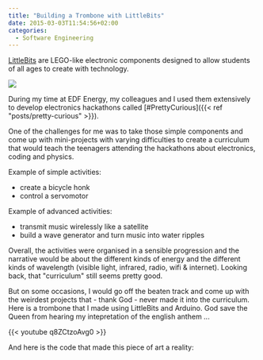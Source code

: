 ```yaml
---
title: "Building a Trombone with LittleBits"
date: 2015-03-03T11:54:56+02:00
categories:
  - Software Engineering
---
```


[LittleBits](https://littlebits.com/) are LEGO-like electronic components designed to allow students of all ages to create with technology.

<img src='https://cdn.shopify.com/s/files/1/1494/3290/t/32/assets/HomepageCircuitGIF_1084x600x_585.gif?37282'>

During my time at EDF Energy, my colleagues and I used them extensively to develop electronics hackathons called [#PrettyCurious]({{< ref "posts/pretty-curious" >}}).

One of the challenges for me was to take those simple components and come up with mini-projects with varying difficulties to create a curriculum that would teach the teenagers attending the hackathons about electronics, coding and physics.

Example of simple activities:

- create a bicycle honk
- control a servomotor

Example of advanced activities:

- transmit music wirelessly like a satellite
- build a wave generator and turn music into water ripples

Overall, the activities were organised in a sensible progression and the narrative would be about the different kinds of energy and the different kinds of wavelength (visible light, infrared, radio, wifi & internet). Looking back, that "curriculum" still seems pretty good.

But on some occasions, I would go off the beaten track and come up with the weirdest projects that - thank God - never made it into the curriculum. Here is a trombone that I made using LittleBits and Arduino. God save the Queen from hearing my intepretation of the english anthem ...

{{< youtube q8ZCtzoAvg0 >}}

And here is the code that made this piece of art a reality:
<script src="https://gist-it.appspot.com/https://github.com/louisguitton/arduino-littlebits/blob/master/trombone.ino"></script>
